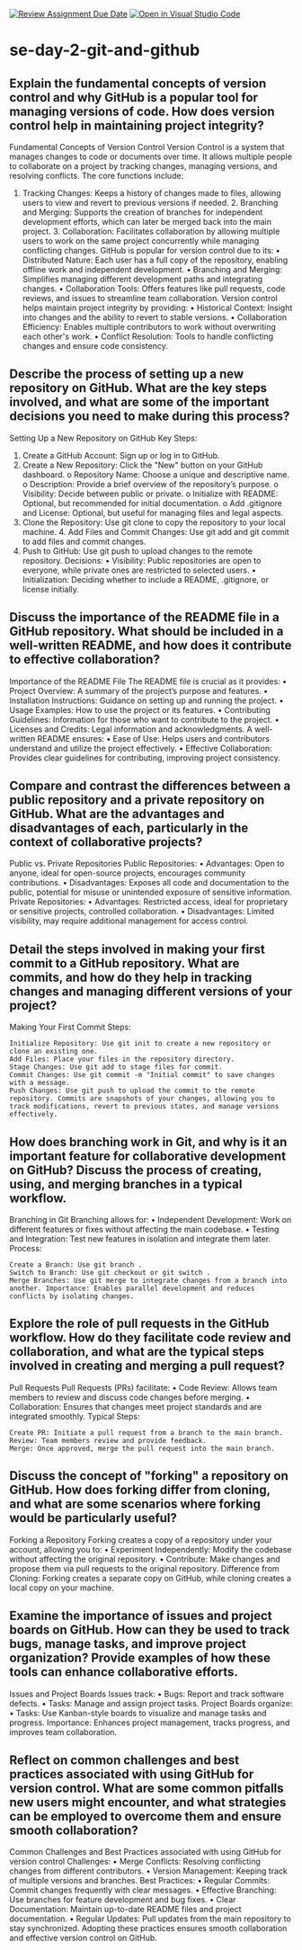 [![Review Assignment Due Date](https://classroom.github.com/assets/deadline-readme-button-22041afd0340ce965d47ae6ef1cefeee28c7c493a6346c4f15d667ab976d596c.svg)](https://classroom.github.com/a/8wgCKhpZ)
[![Open in Visual Studio Code](https://classroom.github.com/assets/open-in-vscode-2e0aaae1b6195c2367325f4f02e2d04e9abb55f0b24a779b69b11b9e10269abc.svg)](https://classroom.github.com/online_ide?assignment_repo_id=18496569&assignment_repo_type=AssignmentRepo)
# se-day-2-git-and-github
## Explain the fundamental concepts of version control and why GitHub is a popular tool for managing versions of code. How does version control help in maintaining project integrity?
Fundamental Concepts of Version Control Version Control is a system that manages changes to code or documents over time. It allows multiple people to collaborate on a project by tracking changes, managing versions, and resolving conflicts. The core functions include:

   1. Tracking Changes: Keeps a history of changes made to files, allowing users to view and revert to previous versions if needed.
    2. Branching and Merging: Supports the creation of branches for independent development efforts, which can later be merged back into the main project.
    3. Collaboration: Facilitates collaboration by allowing multiple users to work on the same project concurrently while managing conflicting changes. GitHub is popular for version control due to its:
       • Distributed Nature: Each user has a full copy of the repository, enabling offline work and independent development.
      • Branching and Merging: Simplifies managing different development paths and integrating changes.
       • Collaboration Tools: Offers features like pull requests, code reviews, and issues to streamline team collaboration. Version control helps maintain project integrity by providing:
      • Historical Context: Insight into changes and the ability to revert to stable versions.
       • Collaboration Efficiency: Enables multiple contributors to work without overwriting each other's work.
      • Conflict Resolution: Tools to handle conflicting changes and ensure code consistency.

## Describe the process of setting up a new repository on GitHub. What are the key steps involved, and what are some of the important decisions you need to make during this process?
Setting Up a New Repository on GitHub Key Steps:

   1. Create a GitHub Account: Sign up or log in to GitHub.
   2. Create a New Repository: Click the "New" button on your GitHub dashboard.
      o Repository Name: Choose a unique and descriptive name.
      o Description: Provide a brief overview of the repository’s purpose.
      o Visibility: Decide between public or private.
       o Initialize with README: Optional, but recommended for initial documentation.
       o Add .gitignore and License: Optional, but useful for managing files and legal aspects.
   3.  Clone the Repository: Use git clone to copy the repository to your local machine.
    4. Add Files and Commit Changes: Use git add and git commit to add files and commit changes.
   5.  Push to GitHub: Use git push to upload changes to the remote repository. Decisions: • Visibility: Public repositories are open to everyone, while private ones are restricted to selected users. • Initialization: Deciding whether to include a README, .gitignore, or license initially.

## Discuss the importance of the README file in a GitHub repository. What should be included in a well-written README, and how does it contribute to effective collaboration?

Importance of the README File The README file is crucial as it provides: • Project Overview: A summary of the project’s purpose and features. • Installation Instructions: Guidance on setting up and running the project. • Usage Examples: How to use the project or its features. • Contributing Guidelines: Information for those who want to contribute to the project. • Licenses and Credits: Legal information and acknowledgments. A well-written README ensures: • Ease of Use: Helps users and contributors understand and utilize the project effectively. • Effective Collaboration: Provides clear guidelines for contributing, improving project consistency.
## Compare and contrast the differences between a public repository and a private repository on GitHub. What are the advantages and disadvantages of each, particularly in the context of collaborative projects?
Public vs. Private Repositories Public Repositories: • Advantages: Open to anyone, ideal for open-source projects, encourages community contributions. • Disadvantages: Exposes all code and documentation to the public, potential for misuse or unintended exposure of sensitive information. Private Repositories: • Advantages: Restricted access, ideal for proprietary or sensitive projects, controlled collaboration. • Disadvantages: Limited visibility, may require additional management for access control.
## Detail the steps involved in making your first commit to a GitHub repository. What are commits, and how do they help in tracking changes and managing different versions of your project?
Making Your First Commit Steps:

    Initialize Repository: Use git init to create a new repository or clone an existing one.
    Add Files: Place your files in the repository directory.
    Stage Changes: Use git add to stage files for commit.
    Commit Changes: Use git commit -m "Initial commit" to save changes with a message.
    Push Changes: Use git push to upload the commit to the remote repository. Commits are snapshots of your changes, allowing you to track modifications, revert to previous states, and manage versions effectively.


## How does branching work in Git, and why is it an important feature for collaborative development on GitHub? Discuss the process of creating, using, and merging branches in a typical workflow.
Branching in Git Branching allows for: • Independent Development: Work on different features or fixes without affecting the main codebase. • Testing and Integration: Test new features in isolation and integrate them later. Process:

    Create a Branch: Use git branch .
    Switch to Branch: Use git checkout or git switch .
    Merge Branches: Use git merge to integrate changes from a branch into another. Importance: Enables parallel development and reduces conflicts by isolating changes.


## Explore the role of pull requests in the GitHub workflow. How do they facilitate code review and collaboration, and what are the typical steps involved in creating and merging a pull request?
Pull Requests Pull Requests (PRs) facilitate: • Code Review: Allows team members to review and discuss code changes before merging. • Collaboration: Ensures that changes meet project standards and are integrated smoothly. Typical Steps:

    Create PR: Initiate a pull request from a branch to the main branch.
    Review: Team members review and provide feedback.
    Merge: Once approved, merge the pull request into the main branch.

## Discuss the concept of "forking" a repository on GitHub. How does forking differ from cloning, and what are some scenarios where forking would be particularly useful?
Forking a Repository Forking creates a copy of a repository under your account, allowing you to: • Experiment Independently: Modify the codebase without affecting the original repository. • Contribute: Make changes and propose them via pull requests to the original repository. Difference from Cloning: Forking creates a separate copy on GitHub, while cloning creates a local copy on your machine.
## Examine the importance of issues and project boards on GitHub. How can they be used to track bugs, manage tasks, and improve project organization? Provide examples of how these tools can enhance collaborative efforts.
Issues and Project Boards Issues track: • Bugs: Report and track software defects. • Tasks: Manage and assign project tasks. Project Boards organize: • Tasks: Use Kanban-style boards to visualize and manage tasks and progress. Importance: Enhances project management, tracks progress, and improves team collaboration.
## Reflect on common challenges and best practices associated with using GitHub for version control. What are some common pitfalls new users might encounter, and what strategies can be employed to overcome them and ensure smooth collaboration?
Common Challenges and Best Practices associated with using GitHub for version control Challenges: • Merge Conflicts: Resolving conflicting changes from different contributors. • Version Management: Keeping track of multiple versions and branches. Best Practices: • Regular Commits: Commit changes frequently with clear messages. • Effective Branching: Use branches for feature development and bug fixes. • Clear Documentation: Maintain up-to-date README files and project documentation. • Regular Updates: Pull updates from the main repository to stay synchronized. Adopting these practices ensures smooth collaboration and effective version control on GitHub.
